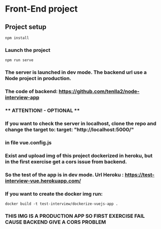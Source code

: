 # Front-End project

## Project setup
```
npm install
```

### Launch the project
```
npm run serve
```

### The server is launched in dev mode. The backend url use a Node project in production.
### The code of backend: https://github.com/tenlla2/node-interview-app


### ** ATTENTION! - OPTIONAL **
### If you want to check the server in localhost, clone the repo and change the target to: target: "http://localhost:5000/"
### in file vue.config.js

### Exist and upload img of this project dockerized in heroku, but in the first exercise get a cors issue from backend.
### So the test of the app is in dev mode. Url Heroku : https://test-interview-vue.herokuapp.com/

### If you want to create the docker img run:
```
docker build -t test-interview/dockerize-vuejs-app .
```
### THIS IMG IS A PRODUCTION APP SO FIRST EXERCISE FAIL CAUSE BACKEND GIVE A CORS PROBLEM